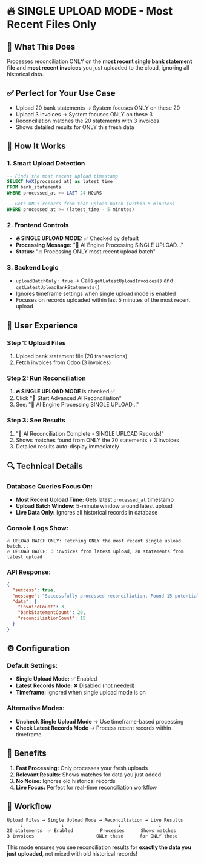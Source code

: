 # 🔥 SINGLE UPLOAD MODE - Most Recent Files Only

## 🎯 **What This Does**
Processes reconciliation ONLY on the **most recent single bank statement file** and **most recent invoices** you just uploaded to the cloud, ignoring all historical data.

## ✅ **Perfect for Your Use Case**
- Upload 20 bank statements → System focuses ONLY on these 20
- Upload 3 invoices → System focuses ONLY on these 3  
- Reconciliation matches the 20 statements with 3 invoices
- Shows detailed results for ONLY this fresh data

## 🔧 **How It Works**

### 1. **Smart Upload Detection**
```sql
-- Finds the most recent upload timestamp
SELECT MAX(processed_at) as latest_time
FROM bank_statements 
WHERE processed_at >= LAST 24 HOURS

-- Gets ONLY records from that upload batch (within 5 minutes)
WHERE processed_at >= (latest_time - 5 minutes)
```

### 2. **Frontend Controls**
- **🔥 SINGLE UPLOAD MODE:** ✅ Checked by default
- **Processing Message:** "🤖 AI Engine Processing SINGLE UPLOAD..."
- **Status:** "🔥 Processing ONLY most recent upload batch"

### 3. **Backend Logic**
- `uploadBatchOnly: true` → Calls `getLatestUploadInvoices()` and `getLatestUploadBankStatements()`
- Ignores timeframe settings when single upload mode is enabled
- Focuses on records uploaded within last 5 minutes of the most recent upload

## 🚀 **User Experience**

### Step 1: Upload Files
1. Upload bank statement file (20 transactions)
2. Fetch invoices from Odoo (3 invoices)

### Step 2: Run Reconciliation
1. **🔥 SINGLE UPLOAD MODE** is checked ✅
2. Click "🚀 Start Advanced AI Reconciliation"
3. See: "🤖 AI Engine Processing SINGLE UPLOAD..."

### Step 3: See Results
1. "🎉 AI Reconciliation Complete - SINGLE UPLOAD Records!"
2. Shows matches found from ONLY the 20 statements + 3 invoices
3. Detailed results auto-display immediately

## 🔍 **Technical Details**

### Database Queries Focus On:
- **Most Recent Upload Time:** Gets latest `processed_at` timestamp
- **Upload Batch Window:** 5-minute window around latest upload
- **Live Data Only:** Ignores all historical records in database

### Console Logs Show:
```
🔥 UPLOAD BATCH ONLY: Fetching ONLY the most recent single upload batch...
🔥 UPLOAD BATCH: 3 invoices from latest upload, 20 statements from latest upload
```

### API Response:
```json
{
  "success": true,
  "message": "Successfully processed reconciliation. Found 15 potential matches.",
  "data": {
    "invoiceCount": 3,
    "bankStatementCount": 20,
    "reconciliationCount": 15
  }
}
```

## ⚙️ **Configuration**

### Default Settings:
- **Single Upload Mode:** ✅ Enabled
- **Latest Records Mode:** ❌ Disabled (not needed)
- **Timeframe:** Ignored when single upload mode is on

### Alternative Modes:
- **Uncheck Single Upload Mode** → Use timeframe-based processing
- **Check Latest Records Mode** → Process recent records within timeframe

## 🎉 **Benefits**

1. **Fast Processing:** Only processes your fresh uploads
2. **Relevant Results:** Shows matches for data you just added
3. **No Noise:** Ignores old historical records
4. **Live Focus:** Perfect for real-time reconciliation workflow

## 🔄 **Workflow**
```
Upload Files → Single Upload Mode → Reconciliation → Live Results
     ↓              ↓                    ↓              ↓
20 statements  ✅ Enabled          Processes      Shows matches
3 invoices                       ONLY these      for ONLY these
```

This mode ensures you see reconciliation results for **exactly the data you just uploaded**, not mixed with old historical records!